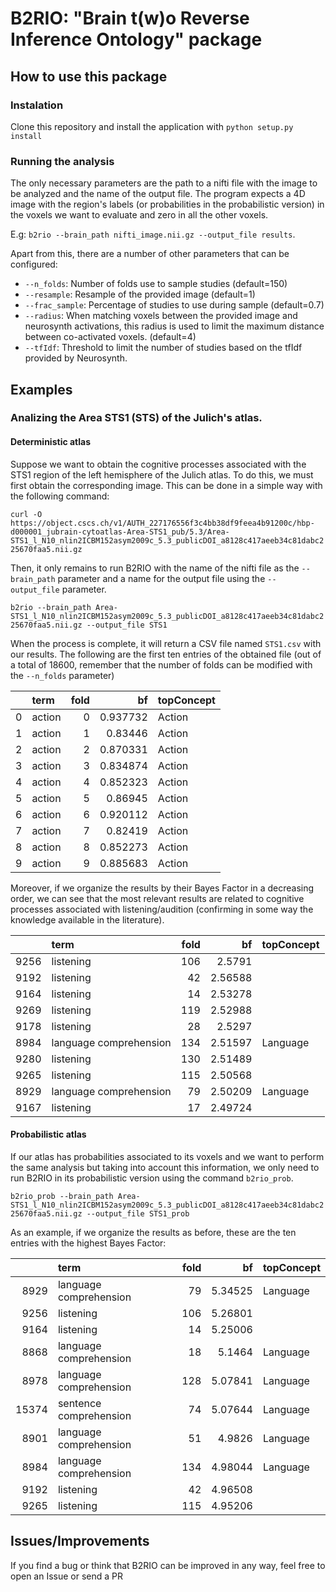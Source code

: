 # B2RIO: "Brain t(w)o Reverse Inference Ontology" package

## How to use this package

### Instalation
Clone this repository and install the application with `python setup.py install`


### Running the analysis
The only necessary parameters are the path to a nifti file with the image to be analyzed and the name of the output file. The program expects a 4D image with the region's labels (or probabilities in the probabilistic version) in the voxels we want to evaluate and zero in all the other voxels.

E.g: `b2rio --brain_path nifti_image.nii.gz --output_file results`.

Apart from this, there are a number of other parameters that can be configured:

- `--n_folds`: Number of folds use to sample studies (default=150)
- `--resample`: Resample of the provided image (default=1)
- `--frac_sample`: Percentage of studies to use during sample (default=0.7)
- `--radius`: When matching voxels between the provided image and neurosynth activations, this radius is used to limit the maximum distance between co-activated voxels. (default=4)
- `--tfIdf`: Threshold to limit the number of studies based on the tfIdf provided by Neurosynth.


## Examples

### Analizing the Area STS1 (STS) of the Julich's atlas.

#### Deterministic atlas

Suppose we want to obtain the cognitive processes associated with the STS1 region of the left hemisphere of the Julich atlas.
To do this, we must first obtain the corresponding image. This can be done in a simple way with the following command:

`curl -O https://object.cscs.ch/v1/AUTH_227176556f3c4bb38df9feea4b91200c/hbp-d000001_jubrain-cytoatlas-Area-STS1_pub/5.3/Area-STS1_l_N10_nlin2ICBM152asym2009c_5.3_publicDOI_a8128c417aeeb34c81dabc225670faa5.nii.gz`

Then, it only remains to run B2RIO with the name of the nifti file as the `--brain_path` parameter and a name for the output file using the `--output_file` parameter.

`b2rio --brain_path Area-STS1_l_N10_nlin2ICBM152asym2009c_5.3_publicDOI_a8128c417aeeb34c81dabc225670faa5.nii.gz --output_file STS1`

When the process is complete, it will return a CSV file named `STS1.csv` with our results. The following are the first ten entries of the obtained file (out of a total of 18600, remember that the number of folds can be modified with the `--n_folds` parameter)

|    | term   |   fold |       bf | topConcept   |
|---:|:-------|-------:|---------:|:-------------|
|  0 | action |      0 | 0.937732 | Action       |
|  1 | action |      1 | 0.83446  | Action       |
|  2 | action |      2 | 0.870331 | Action       |
|  3 | action |      3 | 0.834874 | Action       |
|  4 | action |      4 | 0.852323 | Action       |
|  5 | action |      5 | 0.86945  | Action       |
|  6 | action |      6 | 0.920112 | Action       |
|  7 | action |      7 | 0.82419  | Action       |
|  8 | action |      8 | 0.852273 | Action       |
|  9 | action |      9 | 0.885683 | Action       |

Moreover, if we organize the results by their Bayes Factor in a decreasing order, we can see that the most relevant results are related to cognitive processes associated with listening/audition (confirming in some way the knowledge available in the literature).

|      | term                   |   fold |      bf | topConcept   |
|-----:|:-----------------------|-------:|--------:|:-------------|
| 9256 | listening              |    106 | 2.5791  |              |
| 9192 | listening              |     42 | 2.56588 |              |
| 9164 | listening              |     14 | 2.53278 |              |
| 9269 | listening              |    119 | 2.52988 |              |
| 9178 | listening              |     28 | 2.5297  |              |
| 8984 | language comprehension |    134 | 2.51597 | Language     |
| 9280 | listening              |    130 | 2.51489 |              |
| 9265 | listening              |    115 | 2.50568 |              |
| 8929 | language comprehension |     79 | 2.50209 | Language     |
| 9167 | listening              |     17 | 2.49724 |              |


#### Probabilistic atlas

If our atlas has probabilities associated to its voxels and we want to perform the same analysis but taking into account this information, we only need to run B2RIO in its probabilistic version using the command `b2rio_prob`.

`b2rio_prob --brain_path Area-STS1_l_N10_nlin2ICBM152asym2009c_5.3_publicDOI_a8128c417aeeb34c81dabc225670faa5.nii.gz --output_file STS1_prob`

As an example, if we organize the results as before, these are the ten entries with the highest Bayes Factor:

|       | term                   |   fold |      bf | topConcept   |
|------:|:-----------------------|-------:|--------:|:-------------|
|  8929 | language comprehension |     79 | 5.34525 | Language     |
|  9256 | listening              |    106 | 5.26801 |              |
|  9164 | listening              |     14 | 5.25006 |              |
|  8868 | language comprehension |     18 | 5.1464  | Language     |
|  8978 | language comprehension |    128 | 5.07841 | Language     |
| 15374 | sentence comprehension |     74 | 5.07644 | Language     |
|  8901 | language comprehension |     51 | 4.9826  | Language     |
|  8984 | language comprehension |    134 | 4.98044 | Language     |
|  9192 | listening              |     42 | 4.96508 |              |
|  9265 | listening              |    115 | 4.95206 |              |

## Issues/Improvements

If you find a bug or think that B2RIO can be improved in any way, feel free to open an Issue or send a PR